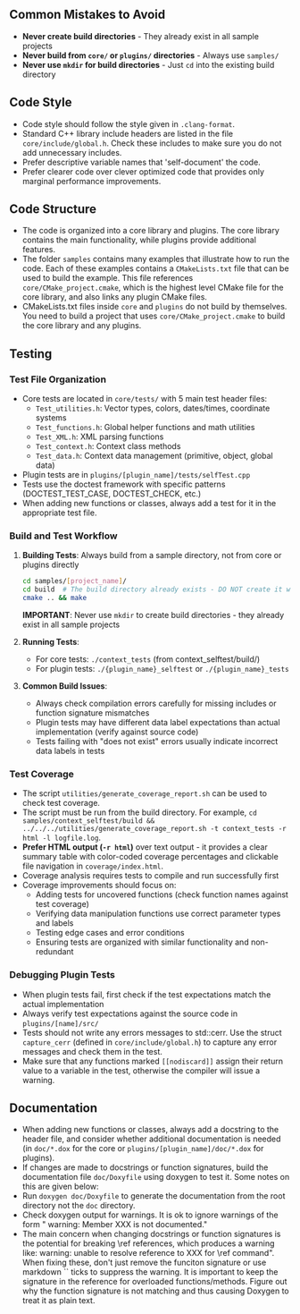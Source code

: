 ## Common Mistakes to Avoid
- **Never create build directories** - They already exist in all sample projects
- **Never build from `core/` or `plugins/` directories** - Always use `samples/`
- **Never use `mkdir` for build directories** - Just `cd` into the existing build directory

## Code Style
- Code style should follow the style given in `.clang-format`.
- Standard C++ library include headers are listed in the file `core/include/global.h`. Check these includes to make sure you do not add unnecessary includes.
- Prefer descriptive variable names that 'self-document' the code.
- Prefer clearer code over clever optimized code that provides only marginal performance improvements.

## Code Structure
- The code is organized into a core library and plugins. The core library contains the main functionality, while plugins provide additional features.
- The folder `samples` contains many examples that illustrate how to run the code. Each of these examples contains a `CMakeLists.txt` file that can be used to build the example. This file references `core/CMake_project.cmake`, which is the highest level CMake file for the core library, and also links any plugin CMake files.
- CMakeLists.txt files inside `core` and `plugins` do not build by themselves. You need to build a project that uses `core/CMake_project.cmake` to build the core library and any plugins.

## Testing

### Test File Organization
- Core tests are located in `core/tests/` with 5 main test header files:
    - `Test_utilities.h`: Vector types, colors, dates/times, coordinate systems
    - `Test_functions.h`: Global helper functions and math utilities
    - `Test_XML.h`: XML parsing functions
    - `Test_context.h`: Context class methods
    - `Test_data.h`: Context data management (primitive, object, global data)
- Plugin tests are in `plugins/[plugin_name]/tests/selfTest.cpp`
- Tests use the doctest framework with specific patterns (DOCTEST_TEST_CASE, DOCTEST_CHECK, etc.)
- When adding new functions or classes, always add a test for it in the appropriate test file.

### Build and Test Workflow
1. **Building Tests**: Always build from a sample directory, not from core or plugins directly
   ```bash
   cd samples/[project_name]/
   cd build  # The build directory already exists - DO NOT create it with mkdir
   cmake .. && make
   ```
   **IMPORTANT**: Never use `mkdir` to create build directories - they already exist in all sample projects
   
2. **Running Tests**: 
   - For core tests: `./context_tests` (from context_selftest/build/)
   - For plugin tests: `./{plugin_name}_selftest` or `./{plugin_name}_tests`

3. **Common Build Issues**:
   - Always check compilation errors carefully for missing includes or function signature mismatches
   - Plugin tests may have different data label expectations than actual implementation (verify against source code)
   - Tests failing with "does not exist" errors usually indicate incorrect data labels in tests

### Test Coverage
- The script `utilities/generate_coverage_report.sh` can be used to check test coverage.
- The script must be run from the build directory. For example, `cd samples/context_selftest/build && ../../../utilities/generate_coverage_report.sh -t context_tests -r html -l logfile.log`.
- **Prefer HTML output (`-r html`)** over text output - it provides a clear summary table with color-coded coverage percentages and clickable file navigation in `coverage/index.html`.
- Coverage analysis requires tests to compile and run successfully first
- Coverage improvements should focus on:
    - Adding tests for uncovered functions (check function names against test coverage)
    - Verifying data manipulation functions use correct parameter types and labels
    - Testing edge cases and error conditions
    - Ensuring tests are organized with similar functionality and non-redundant

### Debugging Plugin Tests
- When plugin tests fail, first check if the test expectations match the actual implementation
- Always verify test expectations against the source code in `plugins/[name]/src/`
- Tests should not write any errors messages to std::cerr. Use the struct `capture_cerr` (defined in `core/include/global.h`) to capture any error messages and check them in the test.
- Make sure that any functions marked `[[nodiscard]]` assign their return value to a variable in the test, otherwise the compiler will issue a warning.
   
## Documentation
- When adding new functions or classes, always add a docstring to the header file, and consider whether additional documentation is needed (in `doc/*.dox` for the core or `plugins/[plugin_name]/doc/*.dox` for plugins).
- If changes are made to docstrings or function signatures, build the documentation file `doc/Doxyfile` using doxygen to test it. Some notes on this are given below:
- Run `doxygen doc/Doxyfile` to generate the documentation from the root directory not the `doc` directory.
- Check doxygen output for warnings. It is ok to ignore warnings of the form " warning: Member XXX is not documented." 
- The main concern when changing docstrings or function signatures is the potential for breaking \ref references, which produces a warning like:  warning: unable to resolve reference to XXX for \ref command".
    When fixing these, don't just remove the funciton signature or use markdown `` ticks to suppress the warning. It is important to keep the signature in the reference for overloaded functions/methods. Figure out why the function signature is not matching and thus causing Doxygen to treat it as plain text.